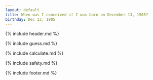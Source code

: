 ```yaml
---
layout: default
title: When was I conceived if I was born on December 13, 1905?
birthday: Dec 13, 1905
---
```


{% include header.md %}

{% include guess.md %}

{% include calculate.md %}

{% include safety.md %}

{% include footer.md %}



